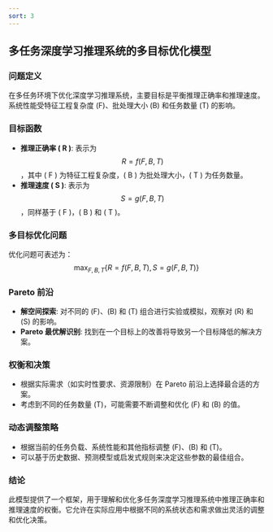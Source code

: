 ```yaml
---
sort: 3
---
```


## 多任务深度学习推理系统的多目标优化模型

### 问题定义
在多任务环境下优化深度学习推理系统，主要目标是平衡推理正确率和推理速度。系统性能受特征工程复杂度 \(F\)、批处理大小 \(B\) 和任务数量 \(T\) 的影响。

### 目标函数
- **推理正确率 \( R \)**: 表示为 $$ R = f(F, B, T) $$，其中 \( F \) 为特征工程复杂度，\( B \) 为批处理大小，\( T \) 为任务数量。
- **推理速度 \( S \)**: 表示为 $$ S = g(F, B, T) $$，同样基于 \( F \)，\( B \) 和 \( T \)。

### 多目标优化问题
优化问题可表述为：
$$ \max_{F, B, T} \{ R = f(F, B, T), \, S = g(F, B, T) \} $$

### Pareto 前沿
- **解空间探索**: 对不同的 \(F\)、\(B\) 和 \(T\) 组合进行实验或模拟，观察对 \(R\) 和 \(S\) 的影响。
- **Pareto 最优解识别**: 找到在一个目标上的改善将导致另一个目标降低的解决方案。

### 权衡和决策
- 根据实际需求（如实时性要求、资源限制）在 Pareto 前沿上选择最合适的方案。
- 考虑到不同的任务数量 \(T\)，可能需要不断调整和优化 \(F\) 和 \(B\) 的值。

### 动态调整策略
- 根据当前的任务负载、系统性能和其他指标调整 \(F\)、\(B\) 和 \(T\)。
- 可以基于历史数据、预测模型或启发式规则来决定这些参数的最佳组合。

### 结论
此模型提供了一个框架，用于理解和优化多任务深度学习推理系统中推理正确率和推理速度的权衡。它允许在实际应用中根据不同的系统状态和需求做出灵活的调整和优化决策。
